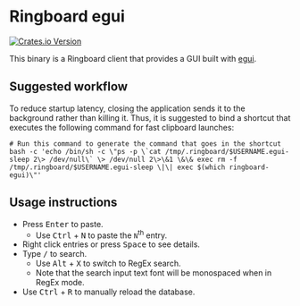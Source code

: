 # Ringboard egui

<a href="https://crates.io/crates/clipboard-history-egui">![Crates.io Version](https://img.shields.io/crates/v/clipboard-history-egui)</a>

This binary is a Ringboard client that provides a GUI built with
[egui](https://github.com/emilk/egui).

## Suggested workflow

To reduce startup latency, closing the application sends it to the background rather than killing
it. Thus, it is suggested to bind a shortcut that executes the following command for fast clipboard
launches:

```shell
# Run this command to generate the command that goes in the shortcut
bash -c 'echo /bin/sh -c \"ps -p \`cat /tmp/.ringboard/$USERNAME.egui-sleep 2\> /dev/null\` \> /dev/null 2\>\&1 \&\& exec rm -f /tmp/.ringboard/$USERNAME.egui-sleep \|\| exec $(which ringboard-egui)\"'
```

## Usage instructions

- Press <kbd>Enter</kbd> to paste.
  - Use <kbd>Ctrl</kbd> + <kbd>N</kbd> to paste the `N`<sup>th</sup> entry.
- Right click entries or press <kbd>Space</kbd> to see details.
- Type <kbd>/</kbd> to search.
  - Use <kbd>Alt</kbd> + <kbd>X</kbd> to switch to RegEx search.
  - Note that the search input text font will be monospaced when in RegEx mode.
- Use <kbd>Ctrl</kbd> + <kbd>R</kbd> to manually reload the database.

